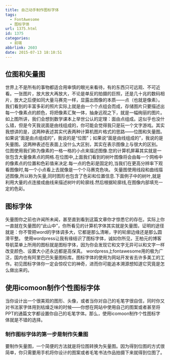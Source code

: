 ```yaml
---
title: 自己动手制作图标字体
tags:
  - FontAwesome
  - 图标字体
url: 1375.html
id: 1375
categories:
  - 前端
abbrlink: 2603
date: 2015-07-13 18:10:51
---
```


位图和矢量图
------

世界上不是所有的事物都适合用审慎的眼光来看待，有的东西只可远观、不可近看。一张图片，放大放大再放大，不论是单反的拍摄的巨照，还是几十兆的数码相片，放大之后便如同大量马赛克一样，显露出图像的本质——点（也就是像素）。我们看到的丰富多彩的照片实际上就是由一个个点组会而成，存储图片只要描述出每一个像素点的颜色，将把像素汇聚一体，抽身远观之下，就是一幅绚丽的图片。 如上图所讲，我们会想到数学课本上举世公认的定理：面由点组成。这似乎也没什么错，但是今天我说面是由线组成的，你可能会觉得我只是玩一个文字游戏。其实我想讲的是，这两种表述其实代表两种计算机图片格式的思路——位图和矢量图。如果说“面是由点组成的”，我说的是“位图”；如果说“面是由线组成的”，我说的是矢量图。这两种表述在表面上没什么大区别，其实在表示图像上与很大的区别。 位图使用我们称为像素的一格一格的小点来描述图像.您的计算机屏幕其实就是一张包含大量像素点的网格.在位图中,上面我们看到的树叶图像将会由每一个网格中的像素点的位置和色彩值来决定.每一点的色彩是固定的,当我们在更高分辨率下观看图像时,每一个小点看上去就像是一个个马赛克色块。 矢量图使用线段和曲线描述图像,所以称为矢量,同时图形也包含了色彩和位置信息.下面例子中的树叶,就是利用大量的点连接成曲线来描述树叶的轮廓线.然后根据轮廓线,在图像内部填充一定的色彩。

图标字体
----

矢量图你之前也许闻所未闻，甚至直到看到这篇文章你才惊悉它的存在。实际上你一直就在矢量图的“此山中”，你所看见的计算机字体其实就是矢量图，证明的途径就是：你不管把word的字体调多大，它都是那么清晰，字的轮廓边缘还是那么圆滑平整。 使用wordpress让我有缘结识了图标字体，诚如你所见，王柏元的博客导航菜单上所用的图标就是图标字体，因为你会发现它和文字无异可以和文字一样改变颜色、设置大小还永远都是高保真。 wordpress上fontawesome用的极为广泛，国内也有阿里巴巴矢量图标库。图标字体的使用为网站开发省去许多美工的工作。初见图标字体你一定会惊叹它的神奇，进而你可能追本溯源想知道它究竟是怎么做出来的。

使用icomoon制作个性图标字体
-----------------

当你设计出一个很美观的图形、头像，或者当你对自己的毛笔字很自信，同时你又对书法家字体用到枯燥乏味的时候——你想在网站中使用自己的图案或者甚至将PPT的通篇文字都设置你自己的毛笔字体。那么，使用icomoon制作个性图标字体就是不错的选择。

### 制作图标字体的第一步是制作矢量图

要制作矢量图，一个简便的方法就是将位图转换为矢量图。因为得到位图的方式很简单，你只需要用手机将你设计的图案或者毛笔书法作品拍摄下来就得到位图了。